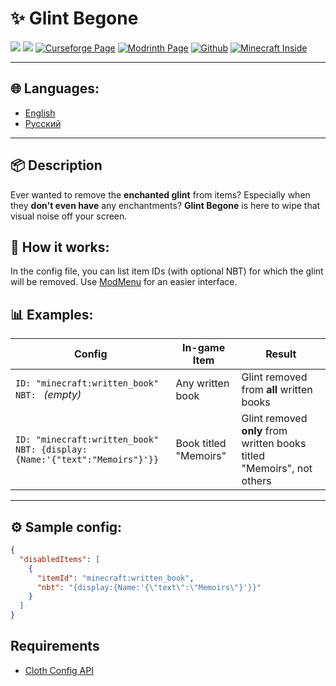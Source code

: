 # ✨ Glint Begone

![](https://img.shields.io/badge/Mod%20Loader-Fabric-blue?style=for-the-badge)
![](https://img.shields.io/badge/Env-Client-green?style=for-the-badge)
[![Curseforge Page](https://img.shields.io/badge/Curseforge-Page-orange?style=for-the-badge&logo=curseforge)]()
[![Modrinth Page](https://img.shields.io/badge/Modrinth-Page-1bd96a?style=for-the-badge&logo=modrinth)](https://modrinth.com/project/glint-begone)
[![Github](https://img.shields.io/badge/GitHub-Repository-blue?style=for-the-badge&logo=github)](https://github.com/DimensionRed/GlintBegone)
[![Minecraft Inside](https://img.shields.io/badge/Minecraft--Inside-Page-violet?style=for-the-badge)]()

---

## 🌐 Languages:
- [English](https://github.com/DimensionRed/GlintBegone/blob/master/README.md)
- [Русский](https://github.com/DimensionRed/GlintBegone/blob/master/lang/README_ru.md)

---

## 📦 Description
Ever wanted to remove the **enchanted glint** from items? Especially when they **don't even have** any enchantments?
**Glint Begone** is here to wipe that visual noise off your screen.

## 🔧 How it works:
In the config file, you can list item IDs (with optional NBT) for which the glint will be removed.
Use [ModMenu](https://modrinth.com/mod/modmenu) for an easier interface.


## 📊 Examples:

| Config                                                                         | In-game Item	 | Result                                                                 |
|--------------------------------------------------------------------------------|----------------|------------------------------------------------------------------------|
| `ID: "minecraft:written_book"`<br>`NBT: ` _(empty)_                            | Any written book	 | Glint removed from **all** written books                               |
| `ID: "minecraft:written_book"`<br>`NBT: {display:{Name:'{"text":"Memoirs"}'}}` | Book titled "Memoirs"	 | Glint removed **only** from written books titled "Memoirs", not others |

---

## ⚙️ Sample config:

```json
{
  "disabledItems": [
    {
      "itemId": "minecraft:written_book",
      "nbt": "{display:{Name:'{\"text\":\"Memoirs\"}'}}"
    }
  ]
}

```

## Requirements
- [Cloth Config API](https://modrinth.com/mod/cloth-config)